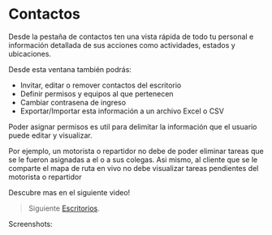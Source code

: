 # Contactos 

Desde la pestaña de contactos ten una vista rápida de todo tu personal e información detallada de sus acciones como actividades, estados y ubicaciones. 

Desde esta ventana también podrás:

- Invitar, editar o remover contactos del escritorio 
- Definir permisos y equipos al que pertenecen 
- Cambiar contrasena de ingreso
- Exportar/Importar esta información a un archivo Excel o CSV

Poder asignar permisos es util para delimitar la información que el usuario puede editar y visualizar. 

Por ejemplo, un motorista o repartidor no debe de poder eliminar tareas que se le fueron asignadas a el o a sus colegas. Asi mismo, al cliente que se le comparte el mapa de ruta en vivo no debe visualizar tareas pendientes del motorista o repartidor

Descubre mas en el siguiente video! 

> Siguiente [Escritorios](https://stackedit.io/).

Screenshots: 


<!--stackedit_data:
eyJoaXN0b3J5IjpbMTU4OTA3NjY2Miw0ODM3MzAyNDksLTE1Mj
kzMTkzMzYsMTMzMjk5NDkwOF19
-->